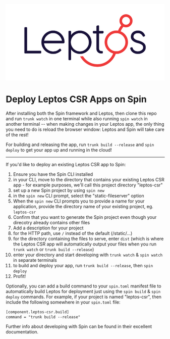 <picture>
    <source srcset="https://raw.githubusercontent.com/leptos-rs/leptos/main/docs/logos/Leptos_logo_Solid_White.svg" media="(prefers-color-scheme: dark)">
    <img src="https://raw.githubusercontent.com/leptos-rs/leptos/main/docs/logos/Leptos_logo_RGB.svg" alt="Leptos Logo">
</picture>

# Deploy Leptos CSR Apps on Spin

After installing both the Spin framework and Leptos, then clone this repo and run `trunk watch` in one terminal while also running `spin watch` in another terminal -- when making changes in your Leptos app, the only thing you need to do is reload the browser window: Leptos and Spin will take care of the rest!

For building and releasing the app, run `trunk build --release` and `spin deploy` to get your app up and running in the cloud!

---

If you'd like to deploy an existing Leptos CSR app to Spin:

1) Ensure you have the Spin CLI installed
2) in your CLI, move to the directory that contains your existing Leptos CSR app - for example purposes, we'll call this project directory "leptos-csr"
3) set up a new Spin project by using `spin new`
4) in the `spin new` CLI prompt, select the "static-fileserver" option
5) When the `spin new` CLI prompts you to provide a name for your application, provide the directory name of your existing project, eg. `leptos-csr`
6) Confirm that you want to generate the Spin project even though your direcotry already contains other files
7) Add a description for your project
8) for the HTTP path, use `/` instead of the default (/static/...)
9) for the directory containing the files to serve, enter `dist` (which is where the Leptos CSR app will automatically output your files when you run `trunk watch` or `trunk build --release`)
10) enter your directory and start developing with `trunk watch` & `spin watch` in separate terminals
11) to build and deploy your app, run `trunk build --release`, then  `spin deploy`
12) Profit!

Optionally, you can add a build command to your `spin.toml` manifest file to automatically build Leptos for deployment just using the `spin build` & `spin deploy` commands. For example, if your project is named "leptos-csr", then include the following somewhere in your `spin.toml` file:

```
[component.leptos-csr.build]
command = "trunk build --release"
```

Further info about developing with Spin can be found in their excellent documentation.
